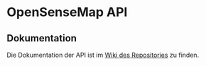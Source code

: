 # OpenSenseMap API

## Dokumentation
Die Dokumentation der API ist im [Wiki des Repositories](https://github.com/sensebox/OpenSenseMap-API/wiki/API-Dokumentation) zu finden.
